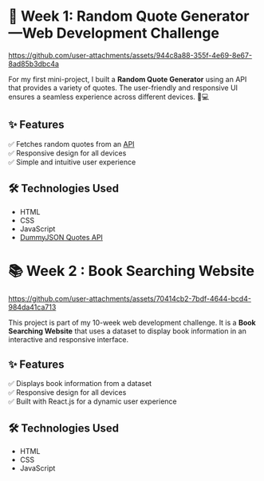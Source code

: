 # 🌟 Week 1: Random Quote Generator—Web Development Challenge 

https://github.com/user-attachments/assets/944c8a88-355f-4e69-8e67-8ad85b3dbc4a

For my first mini-project, I built a **Random Quote Generator** using an API that provides a variety of quotes. The user-friendly and responsive UI ensures a seamless experience across different devices. 📱💻  

## ✨ Features  
✅ Fetches random quotes from an [API](https://dummyjson.com/quotes)  
✅ Responsive design for all devices  
✅ Simple and intuitive user experience  

## 🛠️ Technologies Used  
- HTML  
- CSS  
- JavaScript  
- [DummyJSON Quotes API](https://dummyjson.com/quotes)  

 # 📚 Week 2 : Book Searching Website  

https://github.com/user-attachments/assets/70414cb2-7bdf-4644-bcd4-984da41ca713

This project is part of my 10-week web development challenge. It is a **Book Searching Website** that uses a dataset to display book information in an interactive and responsive interface.  

## ✨ Features  
✅ Displays book information from a dataset  
✅ Responsive design for all devices  
✅ Built with React.js for a dynamic user experience  

## 🛠️ Technologies Used  
- HTML  
- CSS  
- JavaScript  

